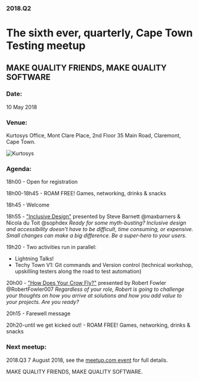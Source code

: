 ### 2018.Q2
# The sixth ever, quarterly, Cape Town Testing meetup


## MAKE QUALITY FRIENDS, MAKE QUALITY SOFTWARE

### Date: 
10 May 2018

### Venue: 
Kurtosys Office, Mont Clare Place, 2nd Floor 35 Main Road, Claremont, Cape Town.

![Kurtosys](https://secure.meetupstatic.com/photos/event/6/4/e/0/highres_470125824.jpeg)

 
### Agenda:

18h00 - Open for registration

18h00-18h45 - ROAM FREE! Games, networking, drinks & snacks

18h45 - Welcome

18h55 - ["Inclusive Design"](https://github.com/cape-town-testing/meetup/tree/master/2018-Q2/Presentations) presented by Steve Barnett @maxbarners & Nicola du Toit @sophdex
_Ready for some myth-busting? Inclusive design and accessibility doesn't have to be difficult, time consuming, or expensive. Small changes can make a big difference. Be a super-hero to your users._

19h20 - Two activities run in parallel:

* Lightning Talks!
* Techy Town V1: Git commands and Version control (technical workshop, upskilling testers along the road to test automation)
   
20h00 - ["How Does Your Crow Fly?"](https://github.com/cape-town-testing/meetup/tree/master/2018-Q2/Presentations) presented by Robert Fowler @RobertFowler007
_Regardless of your role, Robert is going to challenge your thoughts on how you arrive at solutions and how you add value to your projects. Are you ready?_

20h15 - Farewell message

20h20-until we get kicked out! - ROAM FREE! Games, networking, drinks & snacks

### Next meetup:

2018.Q3 7 August 2018, see the [meetup.com event](https://www.meetup.com/cape-town-testing-meetup/events/250584121/) for full details.

MAKE QUALITY FRIENDS, 
MAKE QUALITY SOFTWARE.
